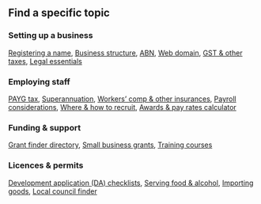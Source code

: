 ## Find a specific topic

### Setting up a business
[Registering a name](#), [Business structure](#), [ABN](#), [Web domain](#), [GST & other taxes](#), [Legal essentials](#)

### Employing staff
[PAYG tax](#), [Superannuation](#), [Workers’ comp & other insurances](#), [Payroll considerations](#), [Where & how to recruit](#), [Awards & pay rates calculator](#)

### Funding & support
[Grant finder directory](#), [Small business grants](#), [Training courses](#)

### Licences & permits
[Development application (DA) checklists](#), [Serving food & alcohol](#), [Importing goods](#), [Local council finder](#)
